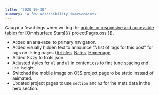 ```yaml
---
title: '2020-10-30'
summary: 'A few accessibility improvements'
---
```

Caught a few things when writing the [article on responsive and accessible tables](/articles/responsive-and-accessible-data-tables/) for [Omnisurface Stars]({{ projectPages.oss }}).

* Added an aria-label to primary navigation.
* Added visually hidden text to announce "A list of tags for this post" for tags on listing pages ([Articles](/articles/), [Notes](/notes/), [Homepage](/)).
* Added Sizzy to tools.json.
* Adjusted styles for <code>ol</code> and <code>ul</code> in content.css to fine tune spacing and line-height.
* Switched the mobile image on OSS project page to be static instead of animated.
* Updated project pages to use <code>section</code> and <code>h2</code> for the meta data in the hero section.
